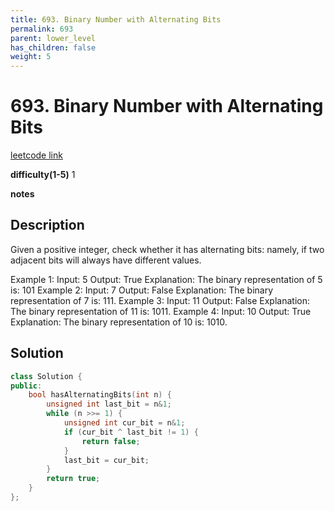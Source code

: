 ```yaml
---
title: 693. Binary Number with Alternating Bits
permalink: 693
parent: lower_level
has_children: false
weight: 5
---
```

# 693. Binary Number with Alternating Bits
[leetcode link](https://leetcode.com/problems/binary-number-with-alternating-bits/)

**difficulty(1-5)** 
1

**notes**   


## Description
Given a positive integer, check whether it has alternating bits: namely, if two adjacent bits will always have different values.

Example 1:
Input: 5
Output: True
Explanation:
The binary representation of 5 is: 101
Example 2:
Input: 7
Output: False
Explanation:
The binary representation of 7 is: 111.
Example 3:
Input: 11
Output: False
Explanation:
The binary representation of 11 is: 1011.
Example 4:
Input: 10
Output: True
Explanation:
The binary representation of 10 is: 1010.


## Solution
```c++
class Solution {
public:
    bool hasAlternatingBits(int n) {
        unsigned int last_bit = n&1;
        while (n >>= 1) {
            unsigned int cur_bit = n&1;
            if (cur_bit ^ last_bit != 1) {
                return false;
            }
            last_bit = cur_bit;
        }
        return true;
    }
};
```


